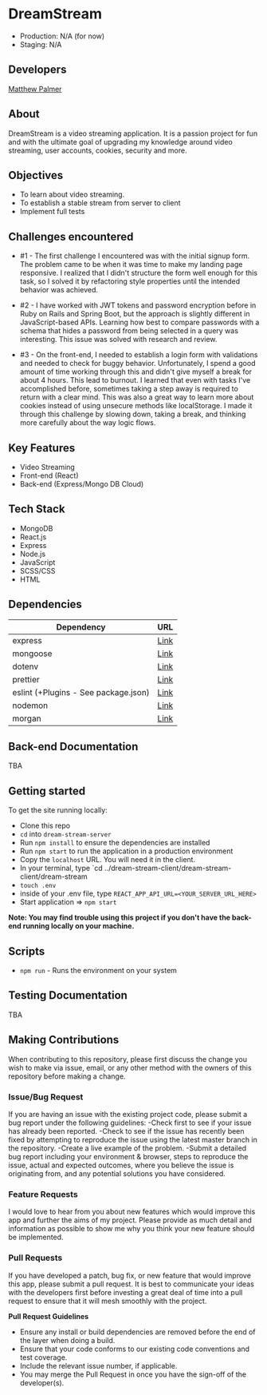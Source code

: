 # DreamStream
- Production: N/A (for now)
- Staging: N/A

## Developers
[Matthew Palmer](https://github.com/matthewpalmer9)

## About
DreamStream is a video streaming application. It is a passion project for fun and with the ultimate goal of upgrading my knowledge around video streaming, user accounts, cookies, security and more.

## Objectives
- To learn about video streaming.
- To establish a stable stream from server to client
- Implement full tests

## Challenges encountered
- #1 - The first challenge I encountered was with the initial signup form. The problem came to be when it was time to make my landing page responsive. I realized that I didn't structure the form well enough for this task, so I solved it by refactoring style properties until the intended behavior was achieved.

- #2 - I have worked with JWT tokens and password encryption before in Ruby on Rails and Spring Boot, but the approach is slightly different in JavaScript-based APIs. Learning how best to compare passwords with a schema that hides a password from being selected in a query was interesting. This issue was solved with research and review.

- #3 - On the front-end, I needed to establish a login form with validations and needed to check for buggy behavior. Unfortunately, I spend a good amount of time working through this and didn't give myself a break for about 4 hours. This lead to burnout. I learned that even with tasks I've accomplished before, sometimes taking a step away is required to return with a clear mind. This was also a great way to learn more about cookies instead of using unsecure methods like localStorage. I made it through this challenge by slowing down, taking a break, and thinking more carefully about the way logic flows.

## Key Features
- Video Streaming
- Front-end (React)
- Back-end (Express/Mongo DB Cloud)

## Tech Stack
- MongoDB 
- React.js
- Express
- Node.js
- JavaScript
- SCSS/CSS
- HTML

## Dependencies 
| Dependency | URL       | 
|------------|-----------|
| express                              | [Link](https://www.jsdelivr.com/package/npm/express)  |
| mongoose                             | [Link](https://www.jsdelivr.com/package/npm/mongoose) |
| dotenv                               | [Link](https://www.jsdelivr.com/package/npm/dotenv)   |
| prettier                             | [Link](https://www.jsdelivr.com/package/npm/prettier) |
| eslint (+Plugins - See package.json) | [Link](https://www.jsdelivr.com/package/npm/eslint)   |
| nodemon                              | [Link](https://www.jsdelivr.com/package/npm/nodemon)  |
| morgan                               | [Link](https://www.jsdelivr.com/package/npm/morgan)   |

## Back-end Documentation
TBA

## Getting started
To get the site running locally:
- Clone this repo
- `cd` into `dream-stream-server`
- Run `npm install` to ensure the dependencies are installed
- Run `npm start` to run the application in a production environment
- Copy the `localhost` URL. You will need it in the client.
- In your terminal, type `cd ../dream-stream-client/dream-stream-client/dream-stream
- `touch .env`
- inside of your .env file, type `REACT_APP_API_URL=<YOUR_SERVER_URL_HERE>`
- Start application => `npm start`

**Note: You may find trouble using this project if you don't have the back-end running locally on your machine.**

## Scripts 
- `npm run` - Runs the environment on your system

## Testing Documentation
TBA

## Making Contributions
When contributing to this repository, please first discuss the change you wish to make via issue, email, or any other method with the owners of this repository before making a change.

### Issue/Bug Request
If you are having an issue with the existing project code, please submit a bug report under the following guidelines:
-Check first to see if your issue has already been reported.
-Check to see if the issue has recently been fixed by attempting to reproduce the issue using the latest master branch in the repository.
-Create a live example of the problem.
-Submit a detailed bug report including your environment & browser, steps to reproduce the issue, actual and expected outcomes, where you believe the issue is originating from, and any potential solutions you have considered.

### Feature Requests
I would love to hear from you about new features which would improve this app and further the aims of my project. Please provide as much detail and information as possible to show me why you think your new feature should be implemented.

### Pull Requests
If you have developed a patch, bug fix, or new feature that would improve this app, please submit a pull request. It is best to communicate your ideas with the developers first before investing a great deal of time into a pull request to ensure that it will mesh smoothly with the project.

**Pull Request Guidelines**

- Ensure any install or build dependencies are removed before the end of the layer when doing a build.
- Ensure that your code conforms to our existing code conventions and test coverage.
- Include the relevant issue number, if applicable.
- You may merge the Pull Request in once you have the sign-off of the developer(s).

